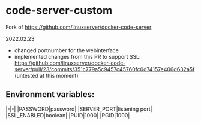 # code-server-custom

Fork of https://github.com/linuxserver/docker-code-server

2022.02.23
  - changed portnumber for the webinterface
  - implemented changes from this PR to support SSL: https://github.com/linuxserver/docker-code-server/pull/23/commits/351c779a5c9457c45760fc0d74157e406d632a5f
    (untested at this moment)
    
    
## Environment variables:
|-|-|
|PASSWORD|password|
|SERVER_PORT|listening port|
|SSL_ENABLED|boolean|
|PUID|1000|
|PGID|1000|
